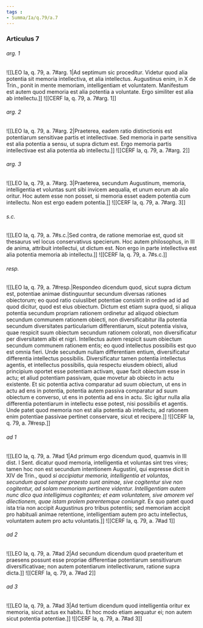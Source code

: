 ```yaml
---
tags : 
- Summa/Ia/q.79/a.7
---
```


### Articulus 7

###### arg. 1
![[LEO Ia, q. 79, a. 7#arg. 1|Ad septimum sic proceditur. Videtur quod alia potentia sit memoria intellectiva, et alia intellectus. Augustinus enim, in X de Trin., ponit in mente memoriam, intelligentiam et voluntatem. Manifestum est autem quod memoria est alia potentia a voluntate. Ergo similiter est alia ab intellectu.]]
![[CERF Ia, q. 79, a. 7#arg. 1]]

###### arg. 2
![[LEO Ia, q. 79, a. 7#arg. 2|Praeterea, eadem ratio distinctionis est potentiarum sensitivae partis et intellectivae. Sed memoria in parte sensitiva est alia potentia a sensu, ut supra dictum est. Ergo memoria partis intellectivae est alia potentia ab intellectu.]]
![[CERF Ia, q. 79, a. 7#arg. 2]]

###### arg. 3
![[LEO Ia, q. 79, a. 7#arg. 3|Praeterea, secundum Augustinum, memoria, intelligentia et voluntas sunt sibi invicem aequalia, et unum eorum ab alio oritur. Hoc autem esse non posset, si memoria esset eadem potentia cum intellectu. Non est ergo eadem potentia.]]
![[CERF Ia, q. 79, a. 7#arg. 3]]

###### s.c.
![[LEO Ia, q. 79, a. 7#s.c.|Sed contra, de ratione memoriae est, quod sit thesaurus vel locus conservativus specierum. Hoc autem philosophus, in III de anima, attribuit intellectui, ut dictum est. Non ergo in parte intellectiva est alia potentia memoria ab intellectu.]]
![[CERF Ia, q. 79, a. 7#s.c.]]

###### resp.
![[LEO Ia, q. 79, a. 7#resp.|Respondeo dicendum quod, sicut supra dictum est, potentiae animae distinguuntur secundum diversas rationes obiectorum; eo quod ratio cuiuslibet potentiae consistit in ordine ad id ad quod dicitur, quod est eius obiectum. Dictum est etiam supra quod, si aliqua potentia secundum propriam rationem ordinetur ad aliquod obiectum secundum communem rationem obiecti, non diversificabitur illa potentia secundum diversitates particularium differentiarum, sicut potentia visiva, quae respicit suum obiectum secundum rationem colorati, non diversificatur per diversitatem albi et nigri. Intellectus autem respicit suum obiectum secundum communem rationem entis; eo quod intellectus possibilis est quo est omnia fieri. Unde secundum nullam differentiam entium, diversificatur differentia intellectus possibilis. Diversificatur tamen potentia intellectus agentis, et intellectus possibilis, quia respectu eiusdem obiecti, aliud principium oportet esse potentiam activam, quae facit obiectum esse in actu; et aliud potentiam passivam, quae movetur ab obiecto in actu existente. Et sic potentia activa comparatur ad suum obiectum, ut ens in actu ad ens in potentia, potentia autem passiva comparatur ad suum obiectum e converso, ut ens in potentia ad ens in actu. Sic igitur nulla alia differentia potentiarum in intellectu esse potest, nisi possibilis et agentis. Unde patet quod memoria non est alia potentia ab intellectu, ad rationem enim potentiae passivae pertinet conservare, sicut et recipere.]]
![[CERF Ia, q. 79, a. 7#resp.]]

###### ad 1
![[LEO Ia, q. 79, a. 7#ad 1|Ad primum ergo dicendum quod, quamvis in III dist. I Sent. dicatur quod memoria, intelligentia et voluntas sint tres vires; tamen hoc non est secundum intentionem Augustini, qui expresse dicit in XIV de Trin., quod *si accipiatur memoria, intelligentia et voluntas, secundum quod semper praesto sunt animae, sive cogitentur sive non cogitentur, ad solam memoriam pertinere videntur. Intelligentiam autem nunc dico qua intelligimus cogitantes; et eam voluntatem, sive amorem vel dilectionem, quae istam prolem parentemque coniungit*. Ex quo patet quod ista tria non accipit Augustinus pro tribus potentiis; sed memoriam accipit pro habituali animae retentione, intelligentiam autem pro actu intellectus, voluntatem autem pro actu voluntatis.]]
![[CERF Ia, q. 79, a. 7#ad 1]]

###### ad 2
![[LEO Ia, q. 79, a. 7#ad 2|Ad secundum dicendum quod praeteritum et praesens possunt esse propriae differentiae potentiarum sensitivarum diversificativae; non autem potentiarum intellectivarum, ratione supra dicta.]]
![[CERF Ia, q. 79, a. 7#ad 2]]

###### ad 3
![[LEO Ia, q. 79, a. 7#ad 3|Ad tertium dicendum quod intelligentia oritur ex memoria, sicut actus ex habitu. Et hoc modo etiam aequatur ei; non autem sicut potentia potentiae.]]
![[CERF Ia, q. 79, a. 7#ad 3]]

